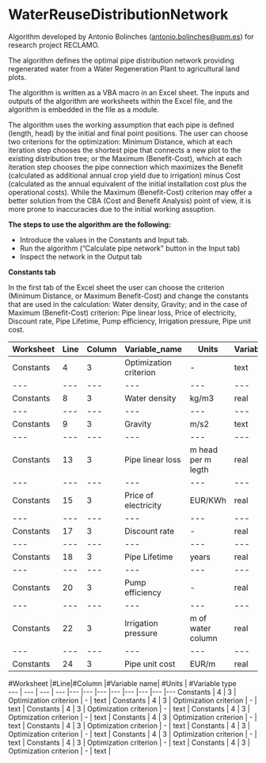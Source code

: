 # WaterReuseDistributionNetwork
Algorithm developed by Antonio Bolinches (antonio.bolinches@upm.es) for research project RECLAMO.

The algorithm defines the optimal pipe distribution network providing regenerated water from a Water Regeneration Plant to agricultural land plots.

The algorithm is written as a VBA macro in an Excel sheet. The inputs and outputs of the algorithm are worksheets within the Excel file, and the algorithm is embedded in the file as a module.

The algorithm uses the working assumption that each pipe is defined (length, head) by the initial and final point positions. The user can choose two criterions for the optimization: Minimum Distance, which at each iteration step chooses the shortest pipe that connects a new plot to the existing distribution tree; or the Maximum (Benefit-Cost), which at each iteration step chooses the pipe connection which maximizes the Benefit (calculated as additional annual crop yield due to irrigation) minus Cost (calculated as the annual equivalent of the initial installation cost plus the operational costs). While the Maximum (Benefit-Cost) criterion may offer a better solution from the CBA (Cost and Benefit Analysis) point of view, it is more prone to inaccuracies due to the initial working assuption.

**The steps to use the algorithm are the following:**
  - Introduce the values in the Constants and Input tab.
  - Run the algorithm (“Calculate pipe network” button in the Input tab)
  -  Inspect the network in the Output tab


**Constants tab**

In the first tab of the Excel sheet the user can choose the criterion (Minimum Distance, or Maximum Benefit-Cost) and change the constants that are used in the calculation: Water density, Gravity; and in the case of Maximum (Benefit-Cost) criterion: Pipe linear loss, Price of electricity, Discount rate, Pipe Lifetime, Pump efficiency, Irrigation pressure, Pipe unit cost.

Worksheet | Line | Column | Variable_name | Units | Variable_type   
--- | --- | --- | --- |--- |--- 
Constants | 4 | 3 | Optimization criterion | - | text |
--- | --- | --- | --- |--- |--- 
Constants | 8 | 3 | Water density | kg/m3 | real |
--- | --- | --- | --- |--- |--- 
Constants | 9 | 3 | Gravity | m/s2 | text |
--- | --- | --- | --- |--- |--- 
Constants | 13 | 3 | Pipe linear loss | m head per m legth | real |
--- | --- | --- | --- |--- |--- 
Constants | 15 | 3 | Price of electricity | EUR/KWh | real |
--- | --- | --- | --- |--- |--- 
Constants | 17 | 3 | Discount rate | - | real |
--- | --- | --- | --- |--- |--- 
Constants | 18| 3 | Pipe Lifetime | years | real |
--- | --- | --- | --- |--- |--- 
Constants | 20 | 3 | Pump efficiency | - | real |
--- | --- | --- | --- |--- |--- 
Constants | 22 | 3 | Irrigation pressure | m of water column | real |
--- | --- | --- | --- |--- |--- 
Constants | 24 | 3 | Pipe unit cost | EUR/m | real |










#Worksheet |#Line|#Column |#Variable name| #Units | #Variable type  
--- | --- | --- | --- |--- |--- |--- |--- |--- |--- |--- |---
Constants | 4 | 3 | Optimization criterion | - | text |
Constants | 4 | 3 | Optimization criterion | - | text |
Constants | 4 | 3 | Optimization criterion | - | text |
Constants | 4 | 3 | Optimization criterion | - | text |
Constants | 4 | 3 | Optimization criterion | - | text |
Constants | 4 | 3 | Optimization criterion | - | text |
Constants | 4 | 3 | Optimization criterion | - | text |
Constants | 4 | 3 | Optimization criterion | - | text |
Constants | 4 | 3 | Optimization criterion | - | text |
Constants | 4 | 3 | Optimization criterion | - | text |
